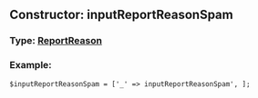 ## Constructor: inputReportReasonSpam  



### Type: [ReportReason](../types/ReportReason.md)

### Example:


```
$inputReportReasonSpam = ['_' => inputReportReasonSpam', ];
```